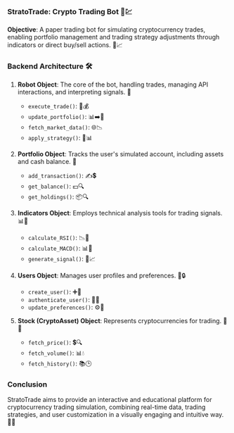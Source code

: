 
### StratoTrade: Crypto Trading Bot 🤖💹

**Objective**: A paper trading bot for simulating cryptocurrency trades, enabling portfolio management and trading strategy adjustments through indicators or direct buy/sell actions. 🎯📈

### Backend Architecture 🛠️

1. **Robot Object**: The core of the bot, handling trades, managing API interactions, and interpreting signals. 🤖

   - `execute_trade()`: 🔄💰
   - `update_portfolio()`: 📊➡️📝
   - `fetch_market_data()`: 🌐📉
   - `apply_strategy()`: 🧠📊

2. **Portfolio Object**: Tracks the user's simulated account, including assets and cash balance. 💼

   - `add_transaction()`: ✍️💲
   - `get_balance()`: 💵🔍
   - `get_holdings()`: 📦🔍

3. **Indicators Object**: Employs technical analysis tools for trading signals. 📊🔬

   - `calculate_RSI()`: 📉💪
   - `calculate_MACD()`: 📊🤔
   - `generate_signal()`: 🚦📈

4. **Users Object**: Manages user profiles and preferences. 👤🔒

   - `create_user()`: ➕👥
   - `authenticate_user()`: 🔐👤
   - `update_preferences()`: ⚙️🔄

5. **Stock (CryptoAsset) Object**: Represents cryptocurrencies for trading. 💱🔎
   - `fetch_price()`: 💲🔍
   - `fetch_volume()`: 📊💧
   - `fetch_history()`: 📚🕒

### Conclusion

StratoTrade aims to provide an interactive and educational platform for cryptocurrency trading simulation, combining real-time data, trading strategies, and user customization in a visually engaging and intuitive way. 🌟📱
